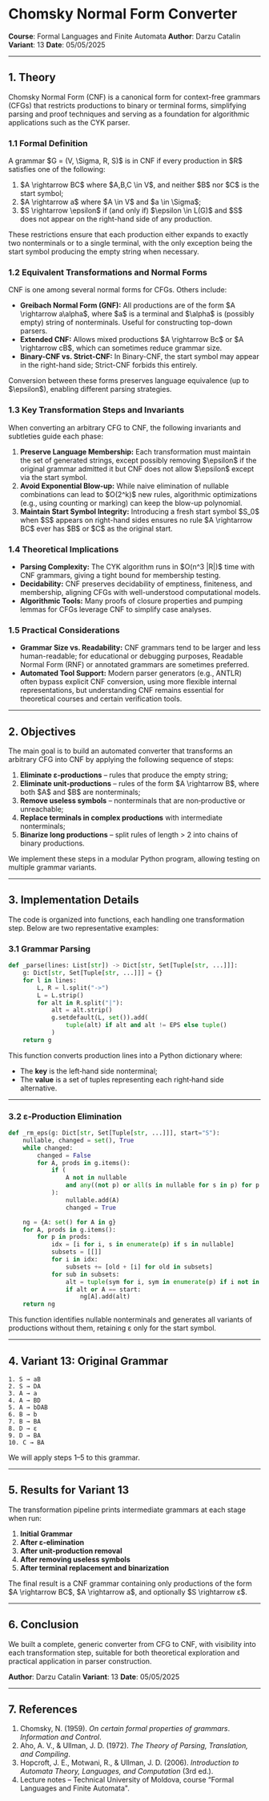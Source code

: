# Chomsky Normal Form Converter

**Course**: Formal Languages and Finite Automata
**Author**: Darzu Catalin
**Variant**: 13
**Date**: 05/05/2025

---

## 1. Theory

Chomsky Normal Form (CNF) is a canonical form for context-free grammars (CFGs) that restricts productions to binary or terminal forms, simplifying parsing and proof techniques and serving as a foundation for algorithmic applications such as the CYK parser.

### 1.1 Formal Definition

A grammar \$G = (V, \Sigma, R, S)\$ is in CNF if every production in \$R\$ satisfies one of the following:

1. \$A \rightarrow BC\$ where \$A,B,C \in V\$, and neither \$B\$ nor \$C\$ is the start symbol;
2. \$A \rightarrow a\$ where \$A \in V\$ and \$a \in \Sigma\$;
3. \$S \rightarrow \epsilon\$ if (and only if) \$\epsilon \in L(G)\$ and \$S\$ does not appear on the right-hand side of any production.

These restrictions ensure that each production either expands to exactly two nonterminals or to a single terminal, with the only exception being the start symbol producing the empty string when necessary.

### 1.2 Equivalent Transformations and Normal Forms

CNF is one among several normal forms for CFGs. Others include:

* **Greibach Normal Form (GNF):** All productions are of the form \$A \rightarrow a\alpha\$, where \$a\$ is a terminal and \$\alpha\$ is (possibly empty) string of nonterminals. Useful for constructing top-down parsers.
* **Extended CNF:** Allows mixed productions \$A \rightarrow Bc\$ or \$A \rightarrow cB\$, which can sometimes reduce grammar size.
* **Binary-CNF vs. Strict-CNF:** In Binary-CNF, the start symbol may appear in the right-hand side; Strict-CNF forbids this entirely.

Conversion between these forms preserves language equivalence (up to \$\epsilon\$), enabling different parsing strategies.

### 1.3 Key Transformation Steps and Invariants

When converting an arbitrary CFG to CNF, the following invariants and subtleties guide each phase:

1. **Preserve Language Membership:** Each transformation must maintain the set of generated strings, except possibly removing \$\epsilon\$ if the original grammar admitted it but CNF does not allow \$\epsilon\$ except via the start symbol.
2. **Avoid Exponential Blow-up:** While naive elimination of nullable combinations can lead to \$O(2^k)\$ new rules, algorithmic optimizations (e.g., using counting or marking) can keep the blow-up polynomial.
3. **Maintain Start Symbol Integrity:** Introducing a fresh start symbol \$S\_0\$ when \$S\$ appears on right-hand sides ensures no rule \$A \rightarrow BC\$ ever has \$B\$ or \$C\$ as the original start.

### 1.4 Theoretical Implications

* **Parsing Complexity:** The CYK algorithm runs in \$O(n^3 |R|)\$ time with CNF grammars, giving a tight bound for membership testing.
* **Decidability:** CNF preserves decidability of emptiness, finiteness, and membership, aligning CFGs with well-understood computational models.
* **Algorithmic Tools:** Many proofs of closure properties and pumping lemmas for CFGs leverage CNF to simplify case analyses.

### 1.5 Practical Considerations

* **Grammar Size vs. Readability:** CNF grammars tend to be larger and less human-readable; for educational or debugging purposes, Readable Normal Form (RNF) or annotated grammars are sometimes preferred.
* **Automated Tool Support:** Modern parser generators (e.g., ANTLR) often bypass explicit CNF conversion, using more flexible internal representations, but understanding CNF remains essential for theoretical courses and certain verification tools.

---

## 2. Objectives

The main goal is to build an automated converter that transforms an arbitrary CFG into CNF by applying the following sequence of steps:

1. **Eliminate ε‑productions** – rules that produce the empty string;
2. **Eliminate unit‑productions** – rules of the form \$A \rightarrow B\$, where both \$A\$ and \$B\$ are nonterminals;
3. **Remove useless symbols** – nonterminals that are non‑productive or unreachable;
4. **Replace terminals in complex productions** with intermediate nonterminals;
5. **Binarize long productions** – split rules of length > 2 into chains of binary productions.

We implement these steps in a modular Python program, allowing testing on multiple grammar variants.

---

## 3. Implementation Details

The code is organized into functions, each handling one transformation step. Below are two representative examples:

### 3.1 Grammar Parsing

```python
def _parse(lines: List[str]) -> Dict[str, Set[Tuple[str, ...]]]:
    g: Dict[str, Set[Tuple[str, ...]]] = {}
    for l in lines:
        L, R = l.split("->")
        L = L.strip()
        for alt in R.split("|"):
            alt = alt.strip()
            g.setdefault(L, set()).add(
                tuple(alt) if alt and alt != EPS else tuple()
            )
    return g
```

This function converts production lines into a Python dictionary where:

* The **key** is the left‑hand side nonterminal;
* The **value** is a set of tuples representing each right‑hand side alternative.

---

### 3.2 ε‑Production Elimination

```python
def _rm_eps(g: Dict[str, Set[Tuple[str, ...]]], start="S"):
    nullable, changed = set(), True
    while changed:
        changed = False
        for A, prods in g.items():
            if (
                A not in nullable
                and any((not p) or all(s in nullable for s in p) for p in prods)
            ):
                nullable.add(A)
                changed = True

    ng = {A: set() for A in g}
    for A, prods in g.items():
        for p in prods:
            idx = [i for i, s in enumerate(p) if s in nullable]
            subsets = [[]]
            for i in idx:
                subsets += [old + [i] for old in subsets]
            for sub in subsets:
                alt = tuple(sym for i, sym in enumerate(p) if i not in sub)
                if alt or A == start:
                    ng[A].add(alt)
    return ng
```

This function identifies nullable nonterminals and generates all variants of productions without them, retaining ε only for the start symbol.

---

## 4. Variant 13: Original Grammar

```text
1. S → aB
2. S → DA
3. A → a
4. A → BD
5. A → bDAB
6. B → b
7. B → BA
8. D → ε
9. D → BA
10. C → BA
```

We will apply steps 1–5 to this grammar.

---

## 5. Results for Variant 13

The transformation pipeline prints intermediate grammars at each stage when run:

1. **Initial Grammar**
2. **After ε‑elimination**
3. **After unit‑production removal**
4. **After removing useless symbols**
5. **After terminal replacement and binarization**

The final result is a CNF grammar containing only productions of the form \$A \rightarrow BC\$, \$A \rightarrow a\$, and optionally \$S \rightarrow ε\$.

---

## 6. Conclusion

We built a complete, generic converter from CFG to CNF, with visibility into each transformation step, suitable for both theoretical exploration and practical application in parser construction.

**Author**: Darzu Catalin
**Variant**: 13
**Date**: 05/05/2025

---

## 7. References

1. Chomsky, N. (1959). *On certain formal properties of grammars*. *Information and Control*.
2. Aho, A. V., & Ullman, J. D. (1972). *The Theory of Parsing, Translation, and Compiling*.
3. Hopcroft, J. E., Motwani, R., & Ullman, J. D. (2006). *Introduction to Automata Theory, Languages, and Computation* (3rd ed.).
4. Lecture notes – Technical University of Moldova, course “Formal Languages and Finite Automata".
